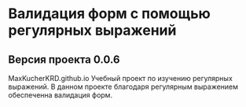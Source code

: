  # Валидация форм с помощью регулярных выражений
 ## Версия проекта 0.0.6
 MaxKucherKRD.github.io
 Учебный проект по изучению регулярных выражений. 
 В данном проекте благодаря регулярным выражением обеспеченна валидация форм.
